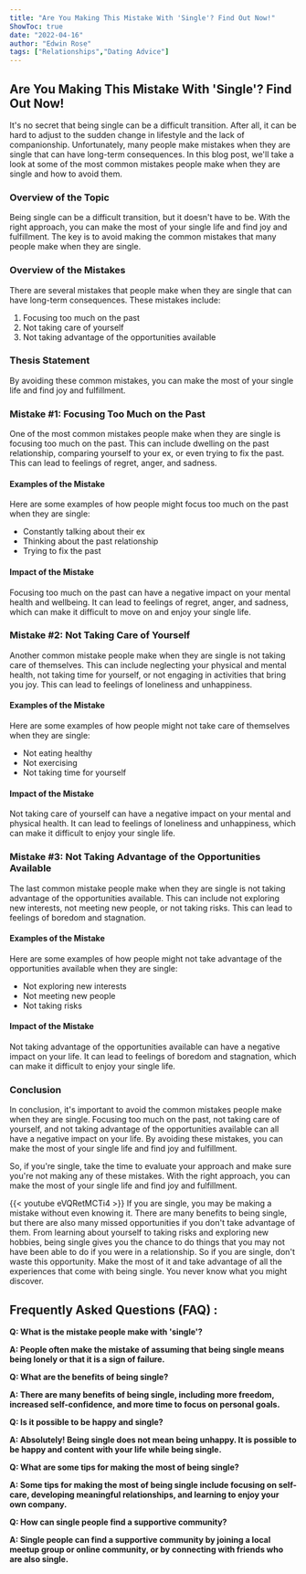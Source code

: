 ```yaml
---
title: "Are You Making This Mistake With 'Single'? Find Out Now!"
ShowToc: true 
date: "2022-04-16"
author: "Edwin Rose" 
tags: ["Relationships","Dating Advice"]
---
```

## Are You Making This Mistake With 'Single'? Find Out Now!

It's no secret that being single can be a difficult transition. After all, it can be hard to adjust to the sudden change in lifestyle and the lack of companionship. Unfortunately, many people make mistakes when they are single that can have long-term consequences. In this blog post, we'll take a look at some of the most common mistakes people make when they are single and how to avoid them.

### Overview of the Topic

Being single can be a difficult transition, but it doesn't have to be. With the right approach, you can make the most of your single life and find joy and fulfillment. The key is to avoid making the common mistakes that many people make when they are single. 

### Overview of the Mistakes

There are several mistakes that people make when they are single that can have long-term consequences. These mistakes include: 

1. Focusing too much on the past 
2. Not taking care of yourself 
3. Not taking advantage of the opportunities available 

### Thesis Statement

By avoiding these common mistakes, you can make the most of your single life and find joy and fulfillment. 

### Mistake #1: Focusing Too Much on the Past 

One of the most common mistakes people make when they are single is focusing too much on the past. This can include dwelling on the past relationship, comparing yourself to your ex, or even trying to fix the past. This can lead to feelings of regret, anger, and sadness. 

#### Examples of the Mistake

Here are some examples of how people might focus too much on the past when they are single: 

- Constantly talking about their ex 
- Thinking about the past relationship 
- Trying to fix the past 

#### Impact of the Mistake

Focusing too much on the past can have a negative impact on your mental health and wellbeing. It can lead to feelings of regret, anger, and sadness, which can make it difficult to move on and enjoy your single life. 

### Mistake #2: Not Taking Care of Yourself 

Another common mistake people make when they are single is not taking care of themselves. This can include neglecting your physical and mental health, not taking time for yourself, or not engaging in activities that bring you joy. This can lead to feelings of loneliness and unhappiness. 

#### Examples of the Mistake

Here are some examples of how people might not take care of themselves when they are single: 

- Not eating healthy 
- Not exercising 
- Not taking time for yourself 

#### Impact of the Mistake

Not taking care of yourself can have a negative impact on your mental and physical health. It can lead to feelings of loneliness and unhappiness, which can make it difficult to enjoy your single life. 

### Mistake #3: Not Taking Advantage of the Opportunities Available 

The last common mistake people make when they are single is not taking advantage of the opportunities available. This can include not exploring new interests, not meeting new people, or not taking risks. This can lead to feelings of boredom and stagnation. 

#### Examples of the Mistake

Here are some examples of how people might not take advantage of the opportunities available when they are single: 

- Not exploring new interests 
- Not meeting new people 
- Not taking risks 

#### Impact of the Mistake

Not taking advantage of the opportunities available can have a negative impact on your life. It can lead to feelings of boredom and stagnation, which can make it difficult to enjoy your single life. 

### Conclusion

In conclusion, it's important to avoid the common mistakes people make when they are single. Focusing too much on the past, not taking care of yourself, and not taking advantage of the opportunities available can all have a negative impact on your life. By avoiding these mistakes, you can make the most of your single life and find joy and fulfillment. 

So, if you're single, take the time to evaluate your approach and make sure you're not making any of these mistakes. With the right approach, you can make the most of your single life and find joy and fulfillment.

{{< youtube eVQRetMCTi4 >}} 
If you are single, you may be making a mistake without even knowing it. There are many benefits to being single, but there are also many missed opportunities if you don't take advantage of them. From learning about yourself to taking risks and exploring new hobbies, being single gives you the chance to do things that you may not have been able to do if you were in a relationship. So if you are single, don't waste this opportunity. Make the most of it and take advantage of all the experiences that come with being single. You never know what you might discover.

## Frequently Asked Questions (FAQ) :
**Q: What is the mistake people make with 'single'?**

**A: People often make the mistake of assuming that being single means being lonely or that it is a sign of failure.**

**Q: What are the benefits of being single?**

**A: There are many benefits of being single, including more freedom, increased self-confidence, and more time to focus on personal goals.**

**Q: Is it possible to be happy and single?**

**A: Absolutely! Being single does not mean being unhappy. It is possible to be happy and content with your life while being single.**

**Q: What are some tips for making the most of being single?**

**A: Some tips for making the most of being single include focusing on self-care, developing meaningful relationships, and learning to enjoy your own company.**

**Q: How can single people find a supportive community?**

**A: Single people can find a supportive community by joining a local meetup group or online community, or by connecting with friends who are also single.**





